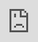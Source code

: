 ```yaml
---
layout: post
date:   2023-03-27
image: "/template_site/images/csr_thumbnail.png"
title:  "Cultural Heritage Mapping- Russia´s War on Ukraine"
author: "Anna Kim, Maria Berger and Verena Krappitz"
---
```


With Ukraine at the forefront of the international geopolitical discourse, our team has committed to investigate the continued conflict, examining more closely on how the Russian invasion has  systematically targeted Ukrainian history, culture and identity.

It has meticulously destroyed hundreds of Ukrainian cultural heritage sites - to its museums, monuments, places of religious and spiritual worship, libraries, and buildings of historical and/or artistic interest. These cultural artifacts - manifested through art, literature, music, dance, religion, and other forms - archive a people’s beliefs, customs, mythology, knowledge, traditions, and perspectives on the past, present, and future. As Robert Behavn said in his book, The Destruction of Memory, “every nation legitimizes its existence through its creativity - when evidence of this creativity is suppressed, piece by piece, the very identity of a nation is gradually lost.” The continual destruction of Ukraine is a colonialist strategy embraced by Russian President Vladimir Putin who has vehemently denied Ukraine’s legitimacy as a sovereign nation, even stating that a distinct Ukrainian history, language and culture “do not exist”. Our project aims to validate Ukrainian culture and communicate the narrative of how it is being fought on the front lines of the brutal war through forensic and visual investigative work.

[This webpage](https://guides.github.com/features/mastering-markdown/) provides a comprehensive guide to markdown syntax. But to make things easier for you we are including a cheat sheet of the main things you need to know here.  

#### Please use level 4 headings for major section divisions  
(make sure to put two spaces after the end of the heading)

Write **words in bold** like this.  

Italics are *similar* and are formatted like this.  

To make a paragraph break you need to add two spaces at the end of your line before going to the next line.  

See this is now a new paragraph.  

Lists are easy:
1. they can be ordered
1. like this
1. notice that the numbers are automatically ordered
  1. use two spaces in front to indent

Or they can just be bullet points:
- like this
* or like this
  - use two spaces
  - to have nested lists

Use Author-Date parenthetical citations following Chicago Manual of Style conventions throughout your document, and add a works cited at the bottom of your post. See Author-Date quick guide [here](https://www-chicagomanualofstyle-org.ezproxy.cul.columbia.edu/tools_citationguide/citation-guide-2.html) for citation conventions.  

To include hyperlinks format them like this [text of link](http://c4sr.columbia.edu/).  

To embed images first ensure that the file is at least 740px wide. Then place the image file in a folder named for your group in the images folder. Then link to that image using the format here, but replace the file path with the name of your group's folder and appropriate image file name:  

![description of image](/conflict_urbanism_sp2023/rebolino_images/rebolino_world_atmpshere.jpg)

If you want to include html files (i.e. an interactive map) host these via your personal github page, and then you can embed them in your document with a iframe. The format looks like this:  

<div class="iframe-column"><iframe src="https://player.vimeo.com/video/290575503?title=0&byline=0&portrait=0" style="position:absolute;top:0;left:0;width:100%;height:100%;" frameborder="0"></iframe></div>  


All you need to do to use one is replace the url that is between the two " ". Here is an iframe of mapbox tiles:  

<div class="iframe-column"><iframe src="https://verenakrappitz.github.io/maps/index.html#5/43.961/33.267" style="position:absolute;top:0;left:0;width:100%;height:100%;" frameborder="0"></iframe></div>
